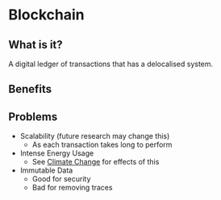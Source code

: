 # Blockchain
## What is it?
A digital ledger of transactions that has a delocalised system.
## Benefits
## Problems
- Scalability (future research may change this)
    - As each transaction takes long to perform
- Intense Energy Usage
    - See [Climate Change](https://notes.fiveohfour.ml/EL5131/Climate%20Change/) for effects of this
- Immutable Data
    - Good for security
    - Bad for removing traces